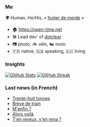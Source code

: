 ### Me

🌍 Human, He/His, « [footer de merde](https://open-time.net/post/2013/07/17/La-veritable-histoire-du-Footer-de-merde-) » 
* 🏠 https://open-time.net 
* 🛠️ Lead dev' of [dotclear](https://git.dotclear.org/dev/dotclear)
* 📷 photo, 🚲 vélo, 🏍️ moto 
* 🇫🇷 native, 🇬🇧 speaking, 🇪🇺 living

### Insights

[![GitHub Stats](https://github-readme-stats-sigma-five.vercel.app/api?username=franck-paul)](https://github.com/franck-paul)
[![GitHub Streak](https://github-readme-streak-stats.herokuapp.com?user=franck-paul)](https://git.io/streak-stats)

### Last news (in French)

<!-- BLOG-POST-LIST:START -->
- [Trente-huit tonnes](https://open-time.net/post/2023/11/11/Trente-huit-tonnes)
- [Brève de train](https://open-time.net/post/2023/11/10/Breve-de-train)
- [M&#39;enfin ?](https://open-time.net/post/2023/11/09/M-enfin)
- [Alors voilà](https://open-time.net/post/2023/11/08/Alors-voila)
- [T&#39;en reveux, y&#39;en rena ?](https://open-time.net/post/2023/11/07/T-en-reveux-y-en-rena)
<!-- BLOG-POST-LIST:END -->
